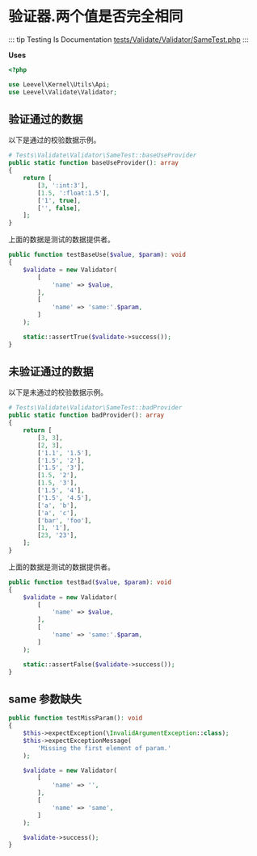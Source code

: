 # 验证器.两个值是否完全相同

::: tip Testing Is Documentation
[tests/Validate/Validator/SameTest.php](https://github.com/hunzhiwange/framework/blob/master/tests/Validate/Validator/SameTest.php)
:::

**Uses**

``` php
<?php

use Leevel\Kernel\Utils\Api;
use Leevel\Validate\Validator;
```

## 验证通过的数据

以下是通过的校验数据示例。

``` php
# Tests\Validate\Validator\SameTest::baseUseProvider
public static function baseUseProvider(): array
{
    return [
        [3, ':int:3'],
        [1.5, ':float:1.5'],
        ['1', true],
        ['', false],
    ];
}
```

上面的数据是测试的数据提供者。

``` php
public function testBaseUse($value, $param): void
{
    $validate = new Validator(
        [
            'name' => $value,
        ],
        [
            'name' => 'same:'.$param,
        ]
    );

    static::assertTrue($validate->success());
}
```

## 未验证通过的数据

以下是未通过的校验数据示例。

``` php
# Tests\Validate\Validator\SameTest::badProvider
public static function badProvider(): array
{
    return [
        [3, 3],
        [2, 3],
        ['1.1', '1.5'],
        ['1.5', '2'],
        ['1.5', '3'],
        [1.5, '2'],
        [1.5, '3'],
        ['1.5', '4'],
        ['1.5', '4.5'],
        ['a', 'b'],
        ['a', 'c'],
        ['bar', 'foo'],
        [1, '1'],
        [23, '23'],
    ];
}
```

上面的数据是测试的数据提供者。

``` php
public function testBad($value, $param): void
{
    $validate = new Validator(
        [
            'name' => $value,
        ],
        [
            'name' => 'same:'.$param,
        ]
    );

    static::assertFalse($validate->success());
}
```

## same 参数缺失

``` php
public function testMissParam(): void
{
    $this->expectException(\InvalidArgumentException::class);
    $this->expectExceptionMessage(
        'Missing the first element of param.'
    );

    $validate = new Validator(
        [
            'name' => '',
        ],
        [
            'name' => 'same',
        ]
    );

    $validate->success();
}
```